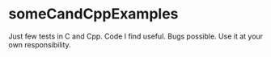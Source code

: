 # someCandCppExamples
Just few tests in C and Cpp. Code I find useful. Bugs possible. Use it at your own responsibility.
